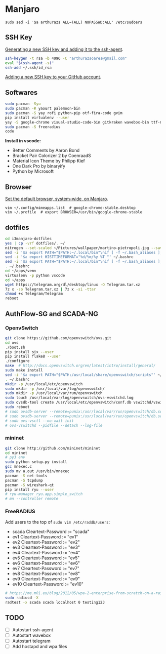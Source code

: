 # Manjaro

`sudo sed -i '$a arthurazs ALL=(ALL) NOPASSWD:ALL' /etc/sudoers`

## SSH Key

[Generating a new SSH key and adding it to the ssh-agent](https://help.github.com/articles/generating-a-new-ssh-key-and-adding-it-to-the-ssh-agent/).

```bash
ssh-keygen -t rsa -b 4096 -C "arthurazsoares@gmail.com"
eval "$(ssh-agent -s)"
ssh-add ~/.ssh/id_rsa
```

[Adding a new SSH key to your GitHub account](https://help.github.com/articles/adding-a-new-ssh-key-to-your-github-account/).

## Softwares

```bash
sudo pacman -Syu
sudo pacman -R yaourt palemoon-bin
sudo pacman -S yay rofi python-pip otf-fira-code gvim
pip install virtualenv --user
yay -S google-chrome visual-studio-code-bin gitkraken wavebox-bin ttf-ms-fonts
sudo pacman -S freeradius
code
```

**Install in vscode:**

- Better Comments by Aaron Bond
- Bracket Pair Colorizer 2 by CoenraadS
- Material Icon Theme by Philipp Kief
- One Dark Pro by binaryify
- Python by Microsoft

## Browser

[Set the default browser, system-wide, on Manjaro](https://unix.stackexchange.com/a/434465).
```
vim ~/.config/mimeapps.list  # google-chrome-stable.desktop
vim ~/.profile  # export BROWSER=/usr/bin/google-chrome-stable
```

## dotfiles

```bash
cd i3manjaro-dotfiles
yes | cp -vrf dotfiles/. ~/
nitrogen --set-scaled ~/Pictures/wallpaper/martino-pietropoli.jpg --save
sed -i '$a export PATH="$PATH:~/.local/bin"\nif [ -f ~/.bash_aliases ]; then\n    . ~/.bash_aliases\nfi' ~/.bashrc
sed -i '$a export HISTTIMEFORMAT="%d/%m/%y %T "' ~/.bashrc
sed -i '$a export PATH="$PATH:~/.local/bin"\nif [ -f ~/.bash_aliases ]; then\n    . ~/.bash_aliases\nfi' ~/.xinitrc
. ~/.bashrc
cd ~/apps/venv
virtualenv -p python vscode
cd ~/apps
wget https://telegram.org/dl/desktop/linux -O Telegram.tar.xz
7z x -so Telegram.tar.xz | 7z x -si -ttar
chmod +x Telegram/Telegram
reboot
```

## AuthFlow-SG and SCADA-NG

### OpenvSwitch

```bash
git clone https://github.com/openvswitch/ovs.git
cd ovs
./boot.sh
pip install six --user
pip install flake8 --user
./configure
make  # http://docs.openvswitch.org/en/latest/intro/install/general/
sudo make install
sed -i '$a export PATH="$PATH:/usr/local/share/openvswitch/scripts"' ~/.bashrc
. ~/.bashrc
mkdir -p /usr/local/etc/openvswitch
sudo mkdir -p /usr/local/var/log/openvswitch/
sudo mkdir -p /usr/local/var/run/openvswitch
sudo touch /usr/local/var/log/openvswitch/ovs-vswitchd.log
sudo ovsdb-tool create /usr/local/etc/openvswitch/conf.db vswitchd/vswitch.ovsschema
sudo reboot
# sudo ovsdb-server --remote=punix:/usr/local/var/run/openvswitch/db.sock --remote=db:Open_vSwitch,Open_vSwitch,manager_options --private-key=db:Open_vSwitch,SSL,private_key --certificate=db:Open_vSwitch,SSL,certificate --bootstrap-ca-cert=db:Open_vSwitch,SSL,ca_cert --pidfile --detach --log-file
# sudo ovsdb-server --remote=punix:/usr/local/var/run/openvswitch/db.sock --remote=db:Open_vSwitch,Open_vSwitch,manager_options --pidfile --detach --log-file
# sudo ovs-vsctl --no-wait init
# ovs-vswitchd --pidfile --detach --log-file
```

### mininet

```bash
git clone http://github.com/mininet/mininet
cd mininet
# py3 env
sudo python setup.py install
gcc mnexec.c
sudo mv a.out /usr/bin/mnexec
pacman -S net-tools
pacman -S tcpdump
pacman -S wireshark-qt
pip install ryu --user
# ryu-manager ryu.app.simple_switch
# mn --controller remote
```

### FreeRADIUS

Add users to the top of `sudo vim /etc/raddb/users`:

- scada  Cleartext-Password := "scada"
- ev1    Cleartext-Password := "ev1"
- ev2    Cleartext-Password := "ev2"
- ev3    Cleartext-Password := "ev3"
- ev4    Cleartext-Password := "ev4"
- ev5    Cleartext-Password := "ev5"
- ev6    Cleartext-Password := "ev6"
- ev7    Cleartext-Password := "ev7"
- ev8    Cleartext-Password := "ev8"
- ev9    Cleartext-Password := "ev9"
- ev10   Cleartext-Password := "ev10"

```bash
# https://me.m01.eu/blog/2012/05/wpa-2-enterprise-from-scratch-on-a-raspberry-pi/
sudo radiusd -X
radtest -x scada scada localhost 0 testing123
```

## TODO

- [ ] Autostart ssh-agent
- [ ] Autostart wavebox
- [ ] Autostart telegram
- [ ] Add hostapd and wpa files
